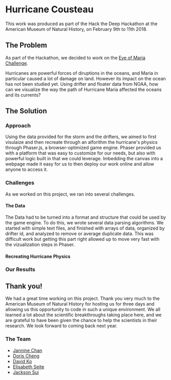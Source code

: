 # Hurricane Cousteau

This work was produced as part of the Hack the Deep Hackathon at the American Museum of Natural History, on February 9th to 11th 2018.

## The Problem

As part of the Hackathon, we decided to work on the [Eye of Maria Challenge](https://github.com/amnh/HackTheDeep/wiki/The-Eye-of-Maria).

Hurricanes are powerful forces of diruptions in the oceans, and Maria in particular caused a lot of damage on land. However its impact on the ocean has not been studied yet.
Using drifter and floater data from NOAA, how can we visualize the way the path of Hurricane Maria affected the oceans and its currents?

## The Solution

### Approach

Using the data provided for the storm and the drifters, we aimed to first visulaize and then recreate through an alforithm the hurricane's physics through Phaser.js, a browser-optimized game engine. Phaser provided us with a platform that was easy to customize for our needs, but also with powerful logic built in that we could leverage. Imbedding the canvas into a webpage made it easy for us to then deploy our work online and allow anyone to access it.

### Challenges

As we worked on this project, we ran into several challenges.

#### The Data
The Data had to be turned into a format and structure that could be used by the game engine. To do this, we wrote several data parsing algorithms. We started with simple text files, and finished with arrays of data, organized by drifter id, and analyzed to remove or average duplicate data. This was difficult work but getting this part right allowed up to move very fast with the vizualization steps in Phaser.

#### Recreating Hurricane Physics

### Our Results


## Thank you!

We had a great time working on this project. Thank you very much to the American Museum of Natural History for hosting us for three days and allowing us this opportunity to code in such a unique environment. We all learned a lot about the scientific breakthroughs taking place here, and we are grateful to have been given the chance to help the scientists in their research. We look forward to coming back next year.

### The Team

* [Jannine Chan](https://github.com/jn9cn)
* [Doris Cheng](https://github.com/dorcheng)
* [David Ko](https://github.com/daveyko)
* [Elisabeth Seite](https://github.com/eseite47)
* [Jackson Sui](https://github.com/Kiro705)